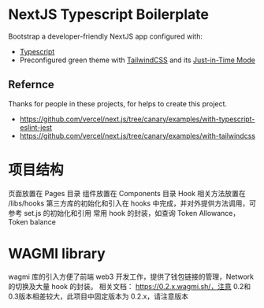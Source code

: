 # NextJS Typescript Boilerplate

Bootstrap a developer-friendly NextJS app configured with:

- [Typescript](https://www.typescriptlang.org/)
- Preconfigured green theme with [TailwindCSS](https://tailwindcss.com/) and its [Just-in-Time Mode](https://tailwindcss.com/docs/just-in-time-mode)

## Refernce

Thanks for people in these projects, for helps to create this project.

- https://github.com/vercel/next.js/tree/canary/examples/with-typescript-eslint-jest
- https://github.com/vercel/next.js/tree/canary/examples/with-tailwindcss

# 项目结构

页面放置在 Pages 目录
组件放置在 Components 目录
Hook 相关方法放置在 /libs/hooks
    第三方库的初始化和引入在 hooks 中完成，并对外提供方法调用，可参考 set.js 的初始化和引用
    常用 hook 的封装，如查询 Token Allowance，Token balance

# WAGMI library
wagmi 库的引入方便了前端 web3 开发工作，提供了钱包链接的管理，Network 的切换及大量 hook 的封装。
相关文档： https://0.2.x.wagmi.sh/，注意 0.2和0.3版本相差较大，此项目中固定版本为 0.2.x，请注意版本

